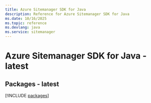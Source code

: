 ```yaml
---
title: Azure Sitemanager SDK for Java
description: Reference for Azure Sitemanager SDK for Java
ms.date: 10/16/2025
ms.topic: reference
ms.devlang: java
ms.service: sitemanager
---
```

# Azure Sitemanager SDK for Java - latest
## Packages - latest
[!INCLUDE [packages](sitemanager-index.md)]